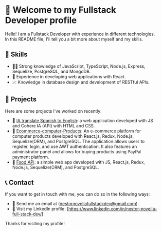 # 👋 Welcome to my Fullstack Developer profile

Hello! I am a Fullstack Developer with experience in different technologies. In this README file, I'll tell you a bit more about myself and my skills.

## 🚀 Skills

- 👨‍💻 Strong knowledge of JavaScript, TypeScript, Node.js, Express, Sequelize, PostgreSQL, and MongoDB.
- 🌟 Experience in developing web applications with React.
- 📈 Knowledge in database design and development of RESTful APIs.

## 🚀 Projects

Here are some projects I've worked on recently:

- 🤖 [IA translate Spanish to English](https://github.com/nestornovella/EngishFixCorrector): a web application developed with JS and Cohere IA (API) with HTML and CSS.
- 🚀 [Ecommerce-computer-Products](https://github.com/miguelbel00/p-grupal): An e-commerce platform for computer products developed with React.js, Redux, Node.js, Sequelize(ORM), and PostgreSQL. The application allows users to register, login, and use AWT authentication. It also features an administrator panel and allows for buying products using PayPal payment platform.
- 🚀 [Food API](https://github.com/nestornovella/PI-Food): a simple web app developed with JS, React.js, Redux, Node.js, Sequelize(ORM), and PostgreSQL.

## 📞 Contact

If you want to get in touch with me, you can do so in the following ways:

- 📧 Send me an email at (nestornovellafullstackdev@gmail.com).
- 💼 Visit my LinkedIn profile: [https://www.linkedin.com/in/nestor-novella-full-stack-dev/]

Thanks for visiting my profile!